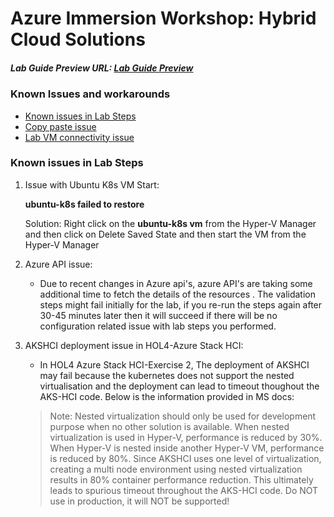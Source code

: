 # Azure Immersion Workshop: Hybrid Cloud Solutions

##### Lab Guide Preview URL: [Lab Guide Preview](https://experience.cloudlabs.ai/#/labguidepreview/7a1ad116-d7a9-4cbf-a4a0-dbb5b3b66906)

### Known Issues and workarounds
- [Known issues in Lab Steps](#Known-issues-in-lab-steps)
- [Copy paste issue](https://docs.cloudlabs.ai/Learner/Troubleshooting/CopyPaste)
- [Lab VM connectivity issue](https://docs.cloudlabs.ai/Learner/Troubleshooting/RDP)

### Known issues in Lab Steps

1. Issue with Ubuntu K8s VM Start:

	**ubuntu-k8s failed to restore**
	
	Solution: Right click on the **ubuntu-k8s vm** from the Hyper-V Manager and then click on Delete Saved State and then start the VM from the Hyper-V Manager
   
1. Azure API issue: 

   - Due to recent changes in Azure api's, azure API's are taking some additional time to fetch the details of the resources . The validation steps might fail initially for the lab, if you re-run the steps again after 30-45 minutes later then it will succeed if there will be no configuration related issue with lab steps you performed.

1. AKSHCI deployment issue in HOL4-Azure Stack HCI:
	
   - In HOL4 Azure Stack HCI-Exercise 2, The deployment of AKSHCI may fail because the kubernetes does not support the nested virtualisation and the deployment can lead to timeout thoughout the AKS-HCI code. Below is the information provided in MS docs:
   
	>Note: Nested virtualization should only be used for development purpose when no other solution is available. When nested virtualization is used in Hyper-V, performance is reduced by 30%. When Hyper-V is nested inside another Hyper-V VM, performance is reduced by 80%. Since AKSHCI uses one level of virtualization, creating a multi node environment using nested virtualization results in 80% container performance reduction. This ultimately leads to spurious timeout throughout the AKS-HCI code. Do NOT use in production, it will NOT be supported!
